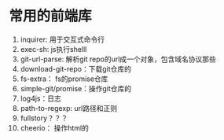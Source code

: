 # 常用的前端库

1. inquirer: 用于交互式命令行
2. exec-sh: js执行shelll
3. git-url-parse: 解析git repo的url成一个对象，包含域名协议那些
4. download-git-repo：下载git仓库的
5. fs-extra： fs的promise仓库
6. simple-git/promise：操作git仓库的
7. log4js：日志
8. path-to-regexp: url路径和正则
9. fullstory？？？
10. cheerio： 操作html的
